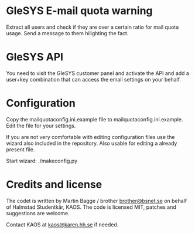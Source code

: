 # GleSYS E-mail quota warning

Extract all users and check if they are over a certain ratio for mail
quota usage. Send a message to them hilighting the fact.

# GleSYS API

You need to visit the GleSYS customer panel and activate the API and
add a user+key combination that can access the email settings on your
behalf.

# Configuration

Copy the mailquotaconfig.ini.example file to
mailquotaconfig.ini.example.  Edit the file for your settings.

If you are not very comfortable with editing configuration files use
the wizard also included in the repository. Also usable for editing a
already present file.

Start wizard:
 ./makeconfig.py

# Credits and license

The codet is written by Martin Bagge / brother <brother@bsnet.se> on
behalf of Halmstad Studentkår, KAOS. The code is licensed MIT, patches
and suggestions are welcome.

Contact KAOS at kaos@karen.hh.se if needed.
